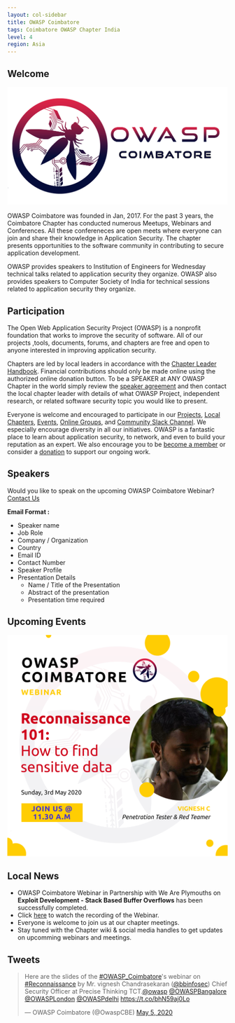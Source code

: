 ```yaml
---
layout: col-sidebar
title: OWASP Coimbatore
tags: Coimbatore OWASP Chapter India
level: 4
region: Asia
---
```


## Welcome

<img src="assets/images/logo/owasp_coimbatore_logo.jpg"/>

OWASP Coimbatore was founded in Jan, 2017. For the past 3 years, the Coimbatore Chapter has conducted numerous Meetups, Webinars and Conferences. All these confereneces are open meets where everyone can join and share their knowledge in Application Security. The chapter presents opportunities to the software community in contributing to secure application development.

OWASP provides speakers to Institution of Engineers for Wednesday technical talks related to application security they organize. OWASP also provides speakers to Computer Society of India for technical sessions related to application security they organize.

## Participation
The Open Web Application Security Project (OWASP) is a nonprofit foundation that works to improve the security of software. All of our projects ,tools, documents, forums, and chapters are free and open to anyone interested in improving application security. 

Chapters are led by local leaders in accordance with the [Chapter Leader Handbook](/www-policy/rules-of-procedure/chapter-handbook). Financial contributions should only be made online using the authorized online donation button. To be a SPEAKER at ANY OWASP Chapter in the world simply review the [speaker agreement](/www-policy/speaker-agreement) and then contact the local chapter leader with details of what OWASP Project, independent research, or related software security topic you would like to present.

Everyone is welcome and encouraged to participate in our [Projects](https://owasp.org/projects/), [Local Chapters](/chapters), [Events](https://owasp.org/events/), [Online Groups](https://groups.google.com/a/owasp.com/), and [Community Slack Channel](https://join.slack.com/t/owaspcoimbatore/shared_invite/zt-dzjz7u5t-4Nab~nJKCn7cHkTKY_wu7A). We especially encourage diversity in all our initiatives. OWASP is a fantastic place to learn about application security, to network, and even to build your reputation as an expert. We also encourage you to be [become a member](https://owasp.org/membership/) or consider a [donation](https://owasp.org/donate/?reponame=www-chapter-coimbatore&title=OWASP+Coimbatore) to support our ongoing work.

## Speakers

Would you like to speak on the upcoming OWASP Coimbatore Webinar? [Contact Us](mailto:adithyanak@owasp.org)

**Email Format :**

- Speaker name
- Job Role
- Company / Organization
- Country
- Email ID
- Contact Number
- Speaker Profile
- Presentation Details
    - Name / Title of the Presentation
    - Abstract of the presentation
    - Presentation time required
    
## Upcoming Events

<img src="assets/images/events/reconnaissance_webinar_owasp_cbe.png"/>


## Local News
- OWASP Coimbatore Webinar in Partnership with We Are Plymouths on **Exploit Development - Stack Based Buffer Overflows** has been successfully completed.
- Click [here](https://www.youtube.com/watch?v=R9u1D3izvGs) to watch the recording of the Webinar.
- Everyone is welcome to join us at our chapter meetings.
- Stay tuned with the Chapter wiki & social media handles to get updates on upcomming webinars and meetings.

## Tweets

<div class="center">
    
<blockquote class="twitter-tweet"><p lang="en" dir="ltr">Here are the slides of the <a href="https://twitter.com/hashtag/OWASP_Coimbatore?src=hash&amp;ref_src=twsrc%5Etfw">#OWASP_Coimbatore</a>&#39;s webinar on <a href="https://twitter.com/hashtag/Reconnaissance?src=hash&amp;ref_src=twsrc%5Etfw">#Reconnaissance</a> by Mr. vignesh Chandrasekaran (<a href="https://twitter.com/bbinfosec?ref_src=twsrc%5Etfw">@bbinfosec</a>) Chief Security Officer at Precise Thinking TCT.<a href="https://twitter.com/owasp?ref_src=twsrc%5Etfw">@owasp</a> <a href="https://twitter.com/OWASPBangalore?ref_src=twsrc%5Etfw">@OWASPBangalore</a> <a href="https://twitter.com/OWASPLondon?ref_src=twsrc%5Etfw">@OWASPLondon</a> <a href="https://twitter.com/OWASPdelhi?ref_src=twsrc%5Etfw">@OWASPdelhi</a> <a href="https://t.co/bhN59aj0Lo">https://t.co/bhN59aj0Lo</a></p>&mdash; OWASP Coimbatore (@OwaspCBE) <a href="https://twitter.com/OwaspCBE/status/1257523703857831937?ref_src=twsrc%5Etfw">May 5, 2020</a></blockquote> 

</div>


